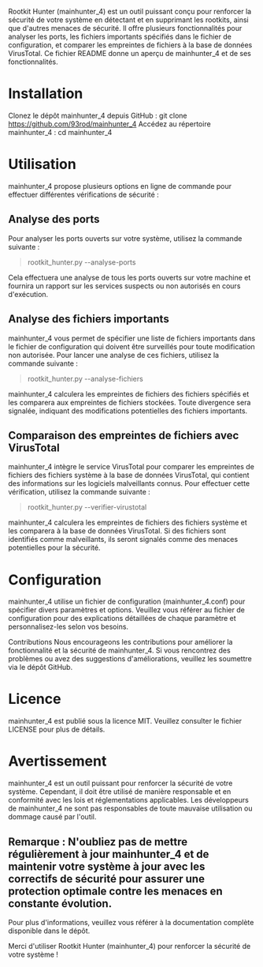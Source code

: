 Rootkit Hunter (mainhunter_4) est un outil puissant conçu pour renforcer la sécurité de votre système en détectant et en supprimant les rootkits, ainsi que d'autres menaces de sécurité. Il offre plusieurs fonctionnalités pour analyser les ports, les fichiers importants spécifiés dans le fichier de configuration, et comparer les empreintes de fichiers à la base de données VirusTotal. Ce fichier README donne un aperçu de mainhunter_4 et de ses fonctionnalités.

# Installation
Clonez le dépôt mainhunter_4 depuis GitHub : git clone https://github.com/93rod/mainhunter_4
Accédez au répertoire mainhunter_4 : cd mainhunter_4

# Utilisation
mainhunter_4 propose plusieurs options en ligne de commande pour effectuer différentes vérifications de sécurité :

## Analyse des ports
Pour analyser les ports ouverts sur votre système, utilisez la commande suivante :

> rootkit_hunter.py --analyse-ports

Cela effectuera une analyse de tous les ports ouverts sur votre machine et fournira un rapport sur les services suspects ou non autorisés en cours d'exécution.

## Analyse des fichiers importants
mainhunter_4 vous permet de spécifier une liste de fichiers importants dans le fichier de configuration qui doivent être surveillés pour toute modification non autorisée. Pour lancer une analyse de ces fichiers, utilisez la commande suivante :

> rootkit_hunter.py --analyse-fichiers

mainhunter_4 calculera les empreintes de fichiers des fichiers spécifiés et les comparera aux empreintes de fichiers stockées. Toute divergence sera signalée, indiquant des modifications potentielles des fichiers importants.

## Comparaison des empreintes de fichiers avec VirusTotal
mainhunter_4 intègre le service VirusTotal pour comparer les empreintes de fichiers des fichiers système à la base de données VirusTotal, qui contient des informations sur les logiciels malveillants connus. Pour effectuer cette vérification, utilisez la commande suivante :

> rootkit_hunter.py --verifier-virustotal

mainhunter_4 calculera les empreintes de fichiers des fichiers système et les comparera à la base de données VirusTotal. Si des fichiers sont identifiés comme malveillants, ils seront signalés comme des menaces potentielles pour la sécurité.

# Configuration
mainhunter_4 utilise un fichier de configuration (mainhunter_4.conf) pour spécifier divers paramètres et options. Veuillez vous référer au fichier de configuration pour des explications détaillées de chaque paramètre et personnalisez-les selon vos besoins.

Contributions
Nous encourageons les contributions pour améliorer la fonctionnalité et la sécurité de mainhunter_4. Si vous rencontrez des problèmes ou avez des suggestions d'améliorations, veuillez les soumettre via le dépôt GitHub.

# Licence
mainhunter_4 est publié sous la licence MIT. Veuillez consulter le fichier LICENSE pour plus de détails.

# Avertissement
mainhunter_4 est un outil puissant pour renforcer la sécurité de votre système. Cependant, il doit être utilisé de manière responsable et en conformité avec les lois et réglementations applicables. Les développeurs de mainhunter_4 ne sont pas responsables de toute mauvaise utilisation ou dommage causé par l'outil.

## Remarque : N'oubliez pas de mettre régulièrement à jour mainhunter_4 et de maintenir votre système à jour avec les correctifs de sécurité pour assurer une protection optimale contre les menaces en constante évolution.

Pour plus d'informations, veuillez vous référer à la documentation complète disponible dans le dépôt.

Merci d'utiliser Rootkit Hunter (mainhunter_4) pour renforcer la sécurité de votre système !
